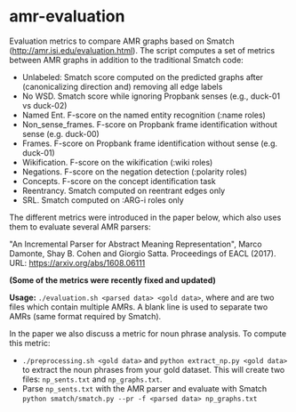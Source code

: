 # amr-evaluation

Evaluation metrics to compare AMR graphs based on Smatch (http://amr.isi.edu/evaluation.html). The script computes a set of metrics between AMR graphs in addition to the traditional Smatch code:

* Unlabeled: Smatch score computed on the predicted graphs after (canonicalizing direction and) removing all edge labels 
* No WSD. Smatch score while ignoring Propbank senses (e.g., duck-01 vs duck-02)
* Named Ent. F-score on the named entity recognition (:name roles)
* Non_sense_frames. F-score on Propbank frame identification without sense (e.g. duck-00)
* Frames. F-score on Propbank frame identification without sense (e.g. duck-01)
* Wikification. F-score on the wikification (:wiki roles)
* Negations. F-score on the negation detection (:polarity roles)
* Concepts. F-score on the concept identification task
* Reentrancy. Smatch computed on reentrant edges only
* SRL. Smatch computed on :ARG-i roles only

The different metrics were introduced in the paper below, which also uses them to evaluate several AMR parsers:

"An Incremental Parser for Abstract Meaning Representation", Marco Damonte, Shay B. Cohen and Giorgio Satta. Proceedings of EACL (2017). URL: https://arxiv.org/abs/1608.06111

**(Some of the metrics were recently fixed and updated)**

**Usage:** ```./evaluation.sh <parsed data> <gold data>```,
where <parsed data> and <gold data> are two files which contain multiple AMRs. A blank line is used to separate two AMRs (same format required by Smatch).

In the paper we also discuss a metric for noun phrase analysis. To compute this metric:

- ```./preprocessing.sh <gold data>``` and ```python extract_np.py <gold data>``` to extract the noun phrases from your gold dataset. This will create two files: ```np_sents.txt``` and ```np_graphs.txt```.
- Parse ```np_sents.txt``` with the AMR parser and evaluate with Smatch ```python smatch/smatch.py --pr -f <parsed data> np_graphs.txt``` 
